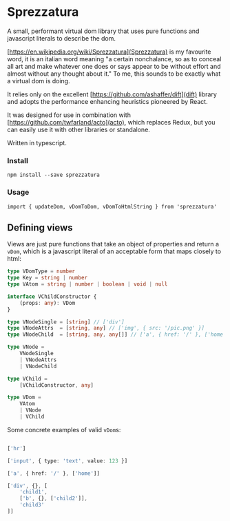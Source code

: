 # Sprezzatura

A small, performant virtual dom library that uses pure functions and javascript literals to describe the dom.

[https://en.wikipedia.org/wiki/Sprezzatura](Sprezzatura) is my favourite word, it is an italian word meaning "a certain nonchalance, so as to conceal all art and make whatever one does or says appear to be without effort and almost without any thought about it." To me, this sounds to be exactly what a virtual dom is doing.

It relies only on the excellent [https://github.com/ashaffer/dift](dift) library and adopts the performance enhancing heuristics pioneered by React.

It was designed for use in combination with [https://github.com/twfarland/acto](acto), which replaces Redux, but you can easily use it with other libraries or standalone.

Written in typescript.

### Install

	npm install --save sprezzatura

### Usage

	import { updateDom, vDomToDom, vDomToHtmlString } from 'sprezzatura'

## Defining views

Views are just pure functions that take an object of properties and return a `vDom`, which is a javascript literal of an acceptable form that maps closely to html:

```typescript
type VDomType = number
type Key = string | number
type VAtom = string | number | boolean | void | null

interface VChildConstructor {
    (props: any): VDom
}

type VNodeSingle = [string] // ['div']
type VNodeAttrs  = [string, any] // ['img', { src: '/pic.png' }]
type VNodeChild  = [string, any, any[]] // ['a', { href: '/' }, ['home']]

type VNode = 
    VNodeSingle 
    | VNodeAttrs 
    | VNodeChild 

type VChild =
    [VChildConstructor, any]

type VDom =
    VAtom
    | VNode 
    | VChild
```

Some concrete examples of valid `vDom`s:

```typescript

['hr']

['input', { type: 'text', value: 123 }]

['a', { href: '/' }, ['home']]

['div', {}, [
	'child1',
	['b', {}, ['child2']],
	'child3'
]]

```
